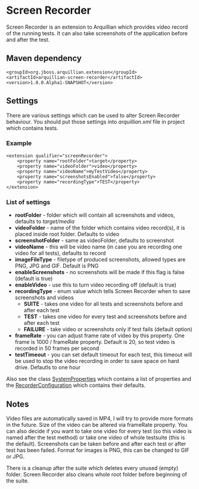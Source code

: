 Screen Recorder
==============

Screen Recorder is an extension to Arquillian which provides video record of the running tests. It can also take screenshots of the application before and after the test. 

Maven dependency
----------------

    <groupId>org.jboss.arquillian.extension</groupId>
    <artifactId>arquillian-screen-recorder</artifactId>
    <version>1.0.0.Alpha1-SNAPSHOT</version>

Settings
--------

There are various settings which can be used to alter Screen Recorder behaviour. You should put those settings into *arquillian.xml* file in project which contains tests.

### Example 

    <extension qualifier="screenRecorder">
        <property name="rootFolder">target</property>
        <property name="videoFolder">video</property>
        <property name="videoName">myTestVideo</property>
        <property name="screenshotsEnabled">false</property>
        <property name="recordingType">TEST</property>
    </extension>

### List of settings

* **rootFolder** - folder which will contain all screenshots and videos, defaults to *target/media*
* **videoFolder** - name of the folder which contains video record(s), it is placed inside root folder. Defaults to video
* **screenshotFolder** - same as videoFolder, defaults to screenshot
* **videoName** - this will be video name (in case you are recording one video for all tests), defaults to record
* **imageFileType** - filetype of produced screenshots, allowed types are PNG, JPG and GIF. Default is PNG
* **enableScreenshots** - no screenshots will be made if this flag is false (default is true)
* **enableVideo** - use this to turn video recording off (default is true)
* **recordingType** - enum value which tells Screen Recorder when to save screenshots and videos 
	* **SUITE** - takes one video for all tests and screenshots before and after each test
	* **TEST** - takes one video for every test and screenshots before and after each test
	* **FAILURE** - take video or screenshots only if test fails (default option)
* **frameRate** - you can adjust frame rate of video by this property. One frame is 1000 / frameRate property. Default is 20, so test video is recorded in 50 frames per second
* **testTimeout** - you can set default timeout for each test, this timeout will be used to stop the video recording in order to save space on hard drive. Defautls to one hour


Also see the class [SystemProperties](https://github.com/qa/arquillian-screen-recorder/blob/master/src/main/java/org/jboss/arquillian/extension/screenRecorder/SystemProperties.java) which contains a list of properties and the [RecorderConfiguration](https://github.com/qa/arquillian-screen-recorder/blob/master/src/main/java/org/jboss/arquillian/extension/screenRecorder/RecorderConfiguration.java) which contains their defaults.

 
Notes
-----

Video files are automatically saved in MP4, I will try to provide more formats in the future. Size of the video can be altered via frameRate property. You can also decide if you want to take one video for every test (so this video is named after the test method) or take one video of whole testsuite (this is the default). Screenshots can be taken before and after each test or after test has been failed. Format for images is PNG, this can be changed to GIF or JPG. 

There is a cleanup after the suite which deletes every unused (empty) folder. Screen Recorder also cleans whole root folder before beginning of the suite.
